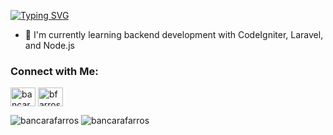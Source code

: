 <a href="https://git.io/typing-svg" ><img src="https://readme-typing-svg.herokuapp.com?font=Fira+Code&size=34&pause=1000&color=FFFFFF&left=true&width=1400&lines=Wut+up+g+👋,+I'm+Bancar+Anggono+Farros+Santosa" alt="Typing SVG"/></a>

- 🌱 I'm currently learning backend development with CodeIgniter, Laravel, and Node.js

<!--
### 🚀 About Me

- 🌱 I'm currently working with **Laravel and Node.js**
- 👨‍💻 All of my projects are available at **[madfauzy.tech](https://madfauzy.tech)**
- 💬 Ask me about **Web Development**
- 📫 How to reach me: **madfauzy28@gmail.com**
- ⚡ Fun fact: **The first language i learned was C++**
-->

<h3 align="left">Connect with Me:</h3>
<p align="left">
<a href="https://linkedin.com/in/bancarafarros" target="blank"><img align="center" src="https://raw.githubusercontent.com/rahuldkjain/github-profile-readme-generator/master/src/images/icons/Social/linked-in-alt.svg" alt="bancarafarros" height="30" width="40" /></a>
<a href="https://instagram.com/bfarros_" target="blank"><img align="center" src="https://raw.githubusercontent.com/rahuldkjain/github-profile-readme-generator/master/src/images/icons/Social/instagram.svg" alt="bfarros_" height="30" width="40" /></a>
</p>

<img src="https://leetcard.jacoblin.cool/bancarafarros?ext=contest" alt="bancarafarros">
<img src="https://github-readme-streak-stats.herokuapp.com/?user=bancarafarros&theme=dark" alt="bancarafarros" />
